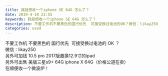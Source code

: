 ```yaml
---
title: 我就想收一个iphone SE 64G 怎么了？
date: 2019-4-18 22:55
keywords: 我就想收一个iphone SE 64G 怎么了？
description: 不要工作机不要黑色的国行优先  可接受换过电池的OK？微信：likay250  另外可加钱10.5pro2017版置换12.9寸的ipad  另外可出售美版三星s9+64GiphoneX64G（价格公道在卖）  在顺便收一个微波炉！
categories: used
---
```

<td class="t_f" id="postmessage_3544579">

不要工作机 不要黑色的 国行优先  可接受换过电池的 OK ？<br/>
微信：likay250  <br/>
另外可加钱 10.5 pro 2017版置换12.9寸的ipad  <br/>
另外可出售 美版三星s9+ 64G iphone X 64G（价格公道在卖）   <br/>
在顺便收一个微波炉！</td>
